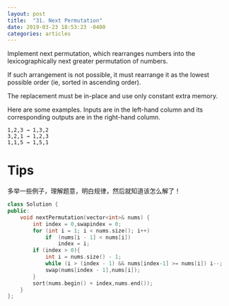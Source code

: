 ```yaml
---
layout: post
title:  "31. Next Permutation"
date: 2019-03-23 18:53:23 -0400
categories: articles
---
```

Implement next permutation, which rearranges numbers into the lexicographically next greater permutation of numbers.

If such arrangement is not possible, it must rearrange it as the lowest possible order (ie, sorted in ascending order).

The replacement must be in-place and use only constant extra memory.

Here are some examples. Inputs are in the left-hand column and its corresponding outputs are in the right-hand column.
```
1,2,3 → 1,3,2
3,2,1 → 1,2,3
1,1,5 → 1,5,1
```
# Tips
多举一些例子，理解题意，明白规律，然后就知道该怎么解了！


```c++
class Solution {
public:
    void nextPermutation(vector<int>& nums) {
        int index = 0,swapindex = 0;
        for (int i = 1; i < nums.size(); i++)
            if  (nums[i - 1] < nums[i])
                index = i;
        if (index > 0){
            int i = nums.size() - 1;
            while (i > (index - 1) && nums[index-1] >= nums[i]) i--;
            swap(nums[index - 1],nums[i]);
        }
        sort(nums.begin() + index,nums.end());
    }
};
```